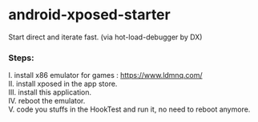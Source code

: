 # android-xposed-starter
Start direct and iterate fast.   (via hot-load-debugger by DX)

### Steps:
I. install x86 emulator for games : https://www.ldmnq.com/  
II. install xposed in the app store.  
III. install this application.   
IV. reboot the emulator.  
V. code you stuffs in the HookTest and run it, no need to reboot anymore.  
